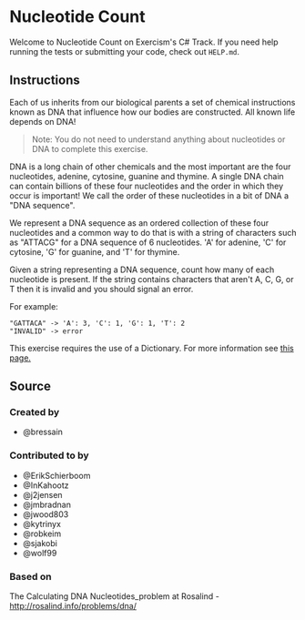 # Nucleotide Count

Welcome to Nucleotide Count on Exercism's C# Track.
If you need help running the tests or submitting your code, check out `HELP.md`.

## Instructions

Each of us inherits from our biological parents a set of chemical instructions known as DNA that influence how our bodies are constructed. All known life depends on DNA!

> Note: You do not need to understand anything about nucleotides or DNA to complete this exercise.

DNA is a long chain of other chemicals and the most important are the four nucleotides, adenine, cytosine, guanine and thymine. A single DNA chain can contain billions of these four nucleotides and the order in which they occur is important!
We call the order of these nucleotides in a bit of DNA a "DNA sequence".

We represent a DNA sequence as an ordered collection of these four nucleotides and a common way to do that is with a string of characters such as "ATTACG" for a DNA sequence of 6 nucleotides.
'A' for adenine, 'C' for cytosine, 'G' for guanine, and 'T' for thymine.

Given a string representing a DNA sequence, count how many of each nucleotide is present.
If the string contains characters that aren't A, C, G, or T then it is invalid and you should signal an error.

For example:

```
"GATTACA" -> 'A': 3, 'C': 1, 'G': 1, 'T': 2
"INVALID" -> error
```

This exercise requires the use of a Dictionary. For more information see
[this page.](https://docs.microsoft.com/en-us/dotnet/api/system.collections.generic.idictionary-2?view=net-5.0)

## Source

### Created by

- @bressain

### Contributed to by

- @ErikSchierboom
- @InKahootz
- @j2jensen
- @jmbradnan
- @jwood803
- @kytrinyx
- @robkeim
- @sjakobi
- @wolf99

### Based on

The Calculating DNA Nucleotides_problem at Rosalind - http://rosalind.info/problems/dna/